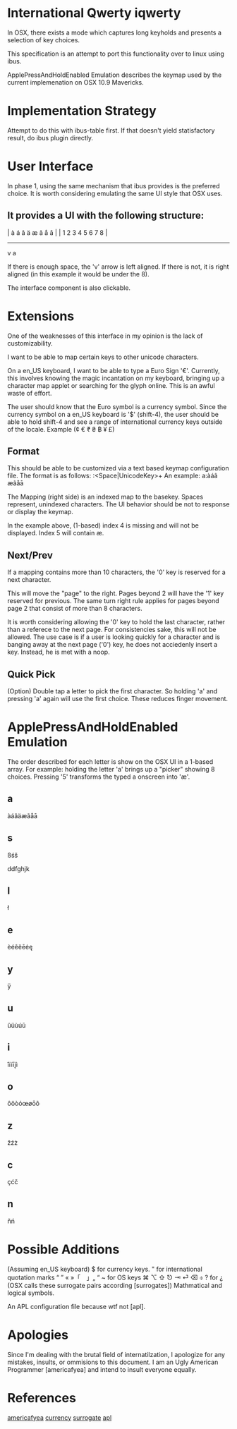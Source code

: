 
International Qwerty iqwerty
=============================
In OSX, there exists a mode which captures long keyholds and 
presents a selection of key choices.

This specification is an attempt to port this functionality 
over to linux using ibus.

ApplePressAndHoldEnabled Emulation describes the keymap used by the 
current implemenation on OSX 10.9 Mavericks.


Implementation Strategy
=========================
Attempt to do this with ibus-table first.
If that doesn't yield statisfactory result, do ibus plugin directly.



User Interface 
====================
In phase 1, using the same mechanism that ibus provides is the preferred choice.
It is worth considering emulating the same UI style that OSX uses.

It provides a UI with the following structure:
---------------------------
| à  á  â  ä  æ  ã  å  ā  | 
| 1  2  3  4  5  6  7  8  |
 -  -----------------------
  v
  a
 
 If there is enough space, the 'v' arrow is left aligned.
 If there is not, it is right aligned (in this example it would be under the 8).

 The interface component is also clickable.

Extensions
==================
One of the weaknesses of this interface in my opinion is the lack of 
customizability.

I want to be able to map certain keys to other unicode characters.

On a en_US keyboard, I want to be able to type a Euro Sign '€'.
Currently, this involves knowing the magic incantation on my keyboard,
bringing up a character map applet or searching for the glyph online.
This is an awful waste of effort. 

The user should know that the Euro symbol is a currency symbol.
Since the currency symbol on a en_US keyboard is '$' (shift-4), 
the user should be able to hold shift-4 and see a range of international 
currency keys outside of the locale. Example (¢ € ₹ ₴ ฿ ¥ £)


Format
-----------
This should be able to be customized via a text based keymap configuration file.
The format is as follows:
    <BaseKey>:<Space|UnicodeKey>+
An example:
a:àáâ æãåā

The Mapping (right side) is an indexed map to the basekey.
Spaces represent, unindexed characters.
The UI behavior should be not to response or display the keymap.

In the example above, (1-based) index 4 is missing and will not be displayed.
Index 5 will contain æ.


Next/Prev
------------
If a mapping contains more than 10 characters, 
the '0' key is reserved for a next character.

This will move the "page" to the right.
Pages beyond 2 will have the '1' key reserved for previous.
The same turn right rule applies for pages beyond page 2 that consist of more 
than 8 characters.

It is worth considering allowing the '0' key to hold the last character,
rather than a referece to the next page.
For consistencies sake, this will not be allowed. 
The use case is if a user is looking quickly for a character and is banging 
away at the next page ('0') key, he does not acciedenly insert a key.
Instead, he is met with a noop.


Quick Pick
-----------
(Option)
Double tap a letter to pick the first character.
So holding 'a' and pressing 'a' again will use the first choice.
These reduces finger movement.


ApplePressAndHoldEnabled Emulation
=====================================
The order described for each letter is show on the OSX UI in a 1-based array.
For example: holding the letter 'a' brings up a "picker" showing 8 choices. 
Pressing '5' transforms the typed a onscreen into 'æ'.

a
----
àáâäæãåā

s
----
ßśš

ddfghjk

l
----
ł

e
----
èéêëēėę

y
----
ÿ

u
----
ûüùúū

i
----
îïíīįì

o
----
ôöòóœøōõ

z
----
žźż

c
----
çćč

n
----
ñń



Possible Additions
======================
(Assuming en_US keyboard)
$ for currency keys.
" for international quotation marks “ ” « »「　」„ “
~ for OS keys ⌘ ⌥ ⇧ ⎋ ⇥ ⏎ ⌫ ⌽
? for ¿ (OSX calls these surrogate pairs according [surrogates])
Mathmatical and logical symbols.

An APL configuration file because wtf not [apl].


Apologies
===========
Since I'm dealing with the brutal field of internatilzation, I apologize
for any mistakes, insults, or ommisions to this document.
I am an Ugly American Programmer [americafyea] and intend to insult 
everyone equally.  


References
=============
[americafyea](http://www.codinghorror.com/blog/2009/03/the-ugly-american-programmer.html)
[currency](http://en.wikipedia.org/wiki/Currency_(typography))
[surrogate](http://en.wikipedia.org/wiki/Unicode_input)
[apl](http://en.wikipedia.org/wiki/APL_(programming_language))